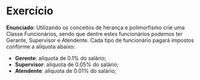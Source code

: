 # Exercício

**Enunciado**: Utilizando os conceitos de herança e polimorfismo crie uma Classe Funcionários, sendo que dentre estes funcionários podemos ter Gerante, Supervisor e Atendente. Cada tipo de funcionário pagará impostos conforme a alíquota abaixo:

- **Gerente**: alíquota de 0.1% do salário;
- **Supervisor**: alíquota de 0.05% do salário;
- **Atendente**: alíquota de 0.01% do salário;
